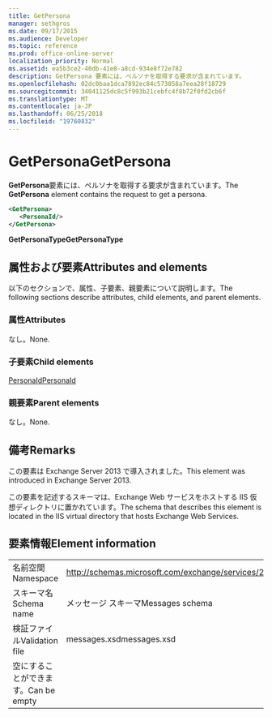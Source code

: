 ```yaml
---
title: GetPersona
manager: sethgros
ms.date: 09/17/2015
ms.audience: Developer
ms.topic: reference
ms.prod: office-online-server
localization_priority: Normal
ms.assetid: ea5b3ce2-40db-41e8-a8cd-934e8f72e782
description: GetPersona 要素には、ペルソナを取得する要求が含まれています。
ms.openlocfilehash: 02dc0baa1dca7892ec84c573058a7eea28f18729
ms.sourcegitcommit: 34041125dc8c5f993b21cebfc4f8b72f0fd2cb6f
ms.translationtype: MT
ms.contentlocale: ja-JP
ms.lasthandoff: 06/25/2018
ms.locfileid: "19760832"
---
```

# <a name="getpersona"></a><span data-ttu-id="0429f-103">GetPersona</span><span class="sxs-lookup"><span data-stu-id="0429f-103">GetPersona</span></span>

<span data-ttu-id="0429f-104">**GetPersona**要素には、ペルソナを取得する要求が含まれています。</span><span class="sxs-lookup"><span data-stu-id="0429f-104">The **GetPersona** element contains the request to get a persona.</span></span> 
  
```XML
<GetPersona>
   <PersonaId/>
</GetPersona>
```

 <span data-ttu-id="0429f-105">**GetPersonaType**</span><span class="sxs-lookup"><span data-stu-id="0429f-105">**GetPersonaType**</span></span>
## <a name="attributes-and-elements"></a><span data-ttu-id="0429f-106">属性および要素</span><span class="sxs-lookup"><span data-stu-id="0429f-106">Attributes and elements</span></span>

<span data-ttu-id="0429f-107">以下のセクションで、属性、子要素、親要素について説明します。</span><span class="sxs-lookup"><span data-stu-id="0429f-107">The following sections describe attributes, child elements, and parent elements.</span></span>
  
### <a name="attributes"></a><span data-ttu-id="0429f-108">属性</span><span class="sxs-lookup"><span data-stu-id="0429f-108">Attributes</span></span>

<span data-ttu-id="0429f-109">なし。</span><span class="sxs-lookup"><span data-stu-id="0429f-109">None.</span></span>
  
### <a name="child-elements"></a><span data-ttu-id="0429f-110">子要素</span><span class="sxs-lookup"><span data-stu-id="0429f-110">Child elements</span></span>

[<span data-ttu-id="0429f-111">PersonaId</span><span class="sxs-lookup"><span data-stu-id="0429f-111">PersonaId</span></span>](personaid.md)
  
### <a name="parent-elements"></a><span data-ttu-id="0429f-112">親要素</span><span class="sxs-lookup"><span data-stu-id="0429f-112">Parent elements</span></span>

<span data-ttu-id="0429f-113">なし。</span><span class="sxs-lookup"><span data-stu-id="0429f-113">None.</span></span>
  
## <a name="remarks"></a><span data-ttu-id="0429f-114">備考</span><span class="sxs-lookup"><span data-stu-id="0429f-114">Remarks</span></span>

<span data-ttu-id="0429f-115">この要素は Exchange Server 2013 で導入されました。</span><span class="sxs-lookup"><span data-stu-id="0429f-115">This element was introduced in Exchange Server 2013.</span></span>
  
<span data-ttu-id="0429f-116">この要素を記述するスキーマは、Exchange Web サービスをホストする IIS 仮想ディレクトリに置かれています。</span><span class="sxs-lookup"><span data-stu-id="0429f-116">The schema that describes this element is located in the IIS virtual directory that hosts Exchange Web Services.</span></span>
  
## <a name="element-information"></a><span data-ttu-id="0429f-117">要素情報</span><span class="sxs-lookup"><span data-stu-id="0429f-117">Element information</span></span>

|||
|:-----|:-----|
|<span data-ttu-id="0429f-118">名前空間</span><span class="sxs-lookup"><span data-stu-id="0429f-118">Namespace</span></span>  <br/> |http://schemas.microsoft.com/exchange/services/2006/messages  <br/> |
|<span data-ttu-id="0429f-119">スキーマ名</span><span class="sxs-lookup"><span data-stu-id="0429f-119">Schema name</span></span>  <br/> |<span data-ttu-id="0429f-120">メッセージ スキーマ</span><span class="sxs-lookup"><span data-stu-id="0429f-120">Messages schema</span></span>  <br/> |
|<span data-ttu-id="0429f-121">検証ファイル</span><span class="sxs-lookup"><span data-stu-id="0429f-121">Validation file</span></span>  <br/> |<span data-ttu-id="0429f-122">messages.xsd</span><span class="sxs-lookup"><span data-stu-id="0429f-122">messages.xsd</span></span>  <br/> |
|<span data-ttu-id="0429f-123">空にすることができます。</span><span class="sxs-lookup"><span data-stu-id="0429f-123">Can be empty</span></span>  <br/> ||
   

